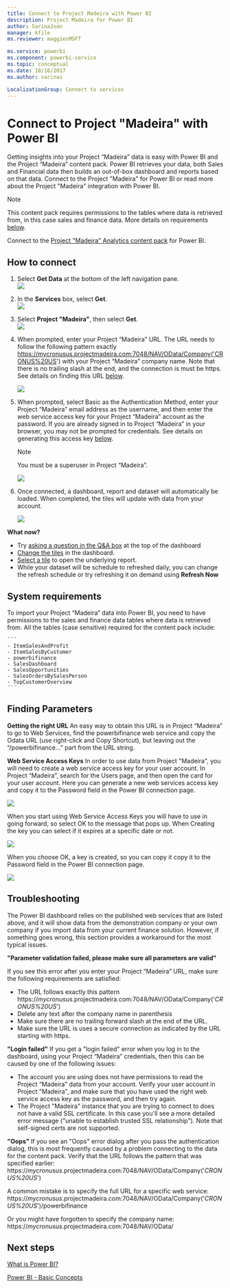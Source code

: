 ```yaml
---
title: Connect to Project Madeira with Power BI
description: Project Madeira for Power BI
author: SarinaJoan
manager: kfile
ms.reviewer: maggiesMSFT

ms.service: powerbi
ms.component: powerbi-service
ms.topic: conceptual
ms.date: 10/16/2017
ms.author: sarinas

LocalizationGroup: Connect to services
---
```

# Connect to Project "Madeira" with Power BI
Getting insights into your Project “Madeira” data is easy with Power BI and the Project “Madeira” content pack. Power BI retrieves your data, both Sales and Financial data then builds an out-of-box dashboard and reports based on that data.
Connect to the Project "Madeira" for Power BI or read more about the Project "Madeira" integration with Power BI.

>[!NOTE]
>This content pack requires permissions to the tables where data is retrieved from, in this case sales and finance data. More details on requirements [below](#Requirements).

Connect to the [Project "Madeira" Analytics content pack](https://app.powerbi.com/getdata/services/project-madeira) for Power BI.

## How to connect
1. Select **Get Data** at the bottom of the left navigation pane.  
    ![](media/service-connect-to-project-madeira/getdata.png)
2. In the **Services** box, select **Get**.  
    ![](media/service-connect-to-project-madeira/services.png)
3. Select **Project "Madeira"**, then select **Get**.  
    ![](media/service-connect-to-project-madeira/projectmadeira.png)
4. When prompted, enter your Project “Madeira” URL. The URL needs to follow the following pattern exactly https://mycronusus.projectmadeira.com:7048/NAV/OData/Company('CRONUS%20US') with your Project “Madeira” company name. Note that there is no trailing slash at the end, and the connection is must be https. See details on finding this URL [below](#FindingParams).  
   
    ![](media/service-connect-to-project-madeira/params.png)
5. When prompted, select Basic as the Authentication Method, enter your Project “Madeira” email address as the username, and then enter the web service access key for your Project “Madeira” account as the password. If you are already signed in to Project “Madeira” in your browser, you may not be prompted for credentials. See details on generating this access key [below](#FindingParams).  
   
    >[!NOTE]
    >You must be a superuser in Project “Madeira”.
   
   ![](media/service-connect-to-project-madeira/creds.png)
6. Once connected, a dashboard, report and dataset will automatically be loaded. When completed, the tiles will update with data from your account.  
   
    ![](media/service-connect-to-project-madeira/dashboard.png)

**What now?**

* Try [asking a question in the Q&A box](power-bi-q-and-a.md) at the top of the dashboard
* [Change the tiles](service-dashboard-edit-tile.md) in the dashboard.
* [Select a tile](service-dashboard-tiles.md) to open the underlying report.
* While your dataset will be schedule to refreshed daily, you can change the refresh schedule or try refreshing it on demand using **Refresh Now**

<a name="Requirements"></a>

## System requirements
To import your Project “Madeira” data into Power BI, you need to have permissions to the sales and finance data tables where data is retrieved from. All the tables (case sensitive) required for the content pack include:  
 
    ´´´ 
    - ItemSalesAndProfit  
    - ItemSalesByCustomer  
    - powerbifinance  
    - SalesDashboard  
    - SalesOpportunities  
    - SalesOrdersBySalesPerson  
    - TopCustomerOverview  
    ´´´ 

<a name="FindingParams"></a>

## Finding Parameters
**Getting the right URL**
An easy way to obtain this URL is in Project “Madeira” to go to Web Services, find the powerbifinance web service and copy the Odata URL (use right-click and Copy Shortcut), but leaving out the “/powerbifinance…” part from the URL string.

**Web Service Access Keys**
In order to use data from Project "Madeira", you will need to create a web service access key for your user account. In Project “Madeira”, search for the Users page, and then open the card for your user account. Here you can generate a new web services access key and copy it to the Password field in the Power BI connection page.

![](media/service-connect-to-project-madeira/accesskey.png)

When you start using Web Service Access Keys you will have to use in going forward, so select OK to the message that pops up.
When Creating the key you can select if it expires at a specific date or not.

![](media/service-connect-to-project-madeira/accesskey2.png)

When you choose OK, a key is created, so you can copy it copy it to the Password field in the Power BI connection page.

![](media/service-connect-to-project-madeira/accesskey3.png)

## Troubleshooting
The Power BI dashboard relies on the published web services that are listed above, and it will show data from the demonstration company or your own company if you import data from your current finance solution. However, if something goes wrong, this section provides a workaround for the most typical issues.

**"Parameter validation failed, please make sure all parameters are valid"**

If you see this error after you enter your Project “Madeira” URL, make sure the following requirements are satisfied:  

   - The URL follows exactly this pattern https://*mycronusus*.projectmadeira.com:7048/NAV/OData/Company('*CRONUS%20US*')  
   - Delete any text after the company name in parenthesis  
   - Make sure there are no trailing forward slash at the end of the URL.  
   - Make sure the URL is uses a secure connection as indicated by the URL starting with https.  

**"Login failed"**
If you get a "login failed" error when you log in to the dashboard, using your Project “Madeira” credentials, then this can be caused by one of the following issues:  

   - The account you are using does not have permissions to read the Project “Madeira” data from your account. Verify your user account in Project "Madeira", and make sure that you have used the right web service access key as the password, and then try again.  
   - The Project "Madeira" instance that you are trying to connect to does not have a valid SSL certificate. In this case you'll see a more detailed error message ("unable to establish trusted SSL relationship"). Note that self-signed certs are not supported.  

**"Oops"**
If you see an "Oops" error dialog after you pass the authentication dialog, this is most frequently caused by a problem connecting to the data for the content pack. Verify that the URL follows the pattern that was specified earlier:  
    https://*mycronusus*.projectmadeira.com:7048/NAV/OData/Company('*CRONUS%20US*')

A common mistake is to specify the full URL for a specific web service:  
    https://*mycronusus*.projectmadeira.com:7048/NAV/OData/Company('*CRONUS%20US*')/powerbifinance

Or you might have forgotten to specify the company name:   
    https://*mycronusus*.projectmadeira.com:7048/NAV/OData/

## Next steps
[What is Power BI?](power-bi-overview.md)

[Power BI - Basic Concepts](service-basic-concepts.md)

